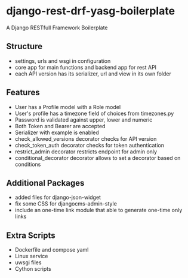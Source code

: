 # django-rest-drf-yasg-boilerplate

A Django RESTfull Framework Boilerplate

## Structure

* settings, urls and wsgi in configuration
* core app for main functions and backend app for rest API
* each API version has its serializer, url and view in its own folder

## Features

* User has a Profile model with a Role model
* User's profile has a timezone field of choices from timezones.py
* Password is validated against upper, lower and numeric
* Both Token and Bearer are accepted
* Serializer with example is enabled
* check_allowed_versions decorator checks for API version
* check_token_auth decorator checks for token authentication
* restrict_admin decorator restricts endpoint for admin only
* conditional_decorator decorator allows to set a decorator based on conditions

## Additional Packages

* added files for django-json-widget
* fix some CSS for djangocms-admin-style
* include an one-time link module that able to generate one-time only links

## Extra Scripts

* Dockerfile and compose yaml
* Linux service
* uwsgi files
* Cython scripts
